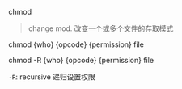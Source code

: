 chmod

> change mod. 改变一个或多个文件的存取模式

chmod {who} {opcode} {permission} file

chmod -R {who} {opcode} {permission} file

`-R`: recursive 递归设置权限
